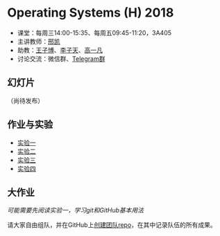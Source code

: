 Operating Systems (H) 2018
==========================

- 课堂：每周三14:00-15:35、每周五09:45-11:20，3A405
- 主讲教师：[邢凯](mailto:kxing@ustc.edu.cn)
- 助教：[王子博](mailto:zbwang@0x01.me)、[李子天](mailto:lizitian@mail.ustc.edu.cn)、[高一凡](mailto:os@yfgao.com)
- 讨论交流：微信群、[Telegram群](https://t.me/joinchat/BgAV9RI8AYGKVeJ5Hb0Q6w)

幻灯片
------

（尚待发布）

作业与实验
----------

- [实验一](1)
- [实验二](2)
- [实验三](3)
- [实验四](4)

大作业
------

*可能需要先阅读实验一，学习git和GitHub基本用法*

请大家自由组队，并在GitHub上[创建团队repo](https://classroom.github.com/g/M5Z0fAhL)，在其中记录队伍的所有成果。
